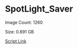 # SpotLight_Saver

Image Count: 1260

Size: 0.891 GB

[Script Link](https://github.com/liuyal/Archive/blob/master/Python/Utilities/Miscellaneous/spotlight_saver.py)